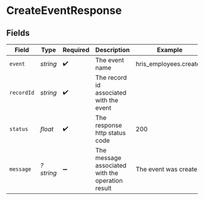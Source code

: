 # CreateEventResponse


## Fields

| Field                                            | Type                                             | Required                                         | Description                                      | Example                                          |
| ------------------------------------------------ | ------------------------------------------------ | ------------------------------------------------ | ------------------------------------------------ | ------------------------------------------------ |
| `event`                                          | *string*                                         | :heavy_check_mark:                               | The event name                                   | hris_employees.created                           |
| `recordId`                                       | *string*                                         | :heavy_check_mark:                               | The record id associated with the event          |                                                  |
| `status`                                         | *float*                                          | :heavy_check_mark:                               | The response http status code                    | 200                                              |
| `message`                                        | *?string*                                        | :heavy_minus_sign:                               | The message associated with the operation result | The event was created                            |